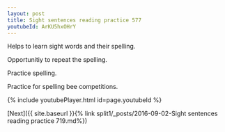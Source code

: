 ```yaml
---
layout: post
title: Sight sentences reading practice 577
youtubeId: ArKU5hxOHrY
---
```

 
 
Helps to learn sight words and their spelling.

Opportunitiy to repeat the spelling. 

Practice spelling. 
 
Practice for spelling bee competitions. 
 
{% include youtubePlayer.html id=page.youtubeId %}
 
 

[Next]({{ site.baseurl }}{% link  split1/_posts/2016-09-02-Sight sentences reading practice 719.md%})
 
